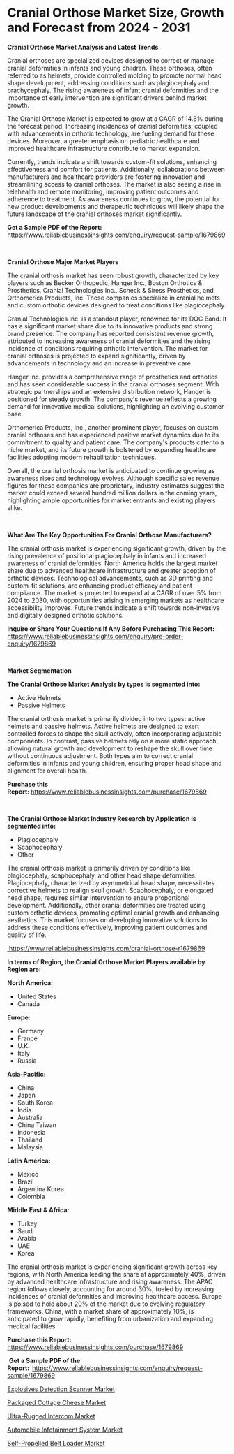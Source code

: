 <p><h1>Cranial Orthose Market Size, Growth and Forecast from 2024 - 2031</h1></p><p><strong>Cranial Orthose Market Analysis and Latest Trends</strong></p>
<p><p>Cranial orthoses are specialized devices designed to correct or manage cranial deformities in infants and young children. These orthoses, often referred to as helmets, provide controlled molding to promote normal head shape development, addressing conditions such as plagiocephaly and brachycephaly. The rising awareness of infant cranial deformities and the importance of early intervention are significant drivers behind market growth.</p><p>The Cranial Orthose Market is expected to grow at a CAGR of 14.8% during the forecast period. Increasing incidences of cranial deformities, coupled with advancements in orthotic technology, are fueling demand for these devices. Moreover, a greater emphasis on pediatric healthcare and improved healthcare infrastructure contribute to market expansion. </p><p>Currently, trends indicate a shift towards custom-fit solutions, enhancing effectiveness and comfort for patients. Additionally, collaborations between manufacturers and healthcare providers are fostering innovation and streamlining access to cranial orthoses. The market is also seeing a rise in telehealth and remote monitoring, improving patient outcomes and adherence to treatment. As awareness continues to grow, the potential for new product developments and therapeutic techniques will likely shape the future landscape of the cranial orthoses market significantly.</p></p>
<p><strong>Get a Sample PDF of the Report:&nbsp;</strong> <a href="https://www.reliablebusinessinsights.com/enquiry/request-sample/1679869?utm_campaign=1571&utm_medium=2&utm_source=Github&utm_content=ia&utm_term=14102024&utm_id=cranial-orthose">https://www.reliablebusinessinsights.com/enquiry/request-sample/1679869</a></p>
<p>&nbsp;</p>
<p><strong>Cranial Orthose Major Market Players</strong></p>
<p><p>The cranial orthosis market has seen robust growth, characterized by key players such as Becker Orthopedic, Hanger Inc., Boston Orthotics & Prosthetics, Cranial Technologies Inc., Scheck & Siress Prosthetics, and Orthomerica Products, Inc. These companies specialize in cranial helmets and custom orthotic devices designed to treat conditions like plagiocephaly.</p><p>Cranial Technologies Inc. is a standout player, renowned for its DOC Band. It has a significant market share due to its innovative products and strong brand presence. The company has reported consistent revenue growth, attributed to increasing awareness of cranial deformities and the rising incidence of conditions requiring orthotic intervention. The market for cranial orthoses is projected to expand significantly, driven by advancements in technology and an increase in preventive care.</p><p>Hanger Inc. provides a comprehensive range of prosthetics and orthotics and has seen considerable success in the cranial orthoses segment. With strategic partnerships and an extensive distribution network, Hanger is positioned for steady growth. The company's revenue reflects a growing demand for innovative medical solutions, highlighting an evolving customer base.</p><p>Orthomerica Products, Inc., another prominent player, focuses on custom cranial orthoses and has experienced positive market dynamics due to its commitment to quality and patient care. The company's products cater to a niche market, and its future growth is bolstered by expanding healthcare facilities adopting modern rehabilitation techniques.</p><p>Overall, the cranial orthosis market is anticipated to continue growing as awareness rises and technology evolves. Although specific sales revenue figures for these companies are proprietary, industry estimates suggest the market could exceed several hundred million dollars in the coming years, highlighting ample opportunities for market entrants and existing players alike.</p></p>
<p>&nbsp;</p>
<p><strong>What Are The Key Opportunities For Cranial Orthose Manufacturers?</strong></p>
<p><p>The cranial orthosis market is experiencing significant growth, driven by the rising prevalence of positional plagiocephaly in infants and increased awareness of cranial deformities. North America holds the largest market share due to advanced healthcare infrastructure and greater adoption of orthotic devices. Technological advancements, such as 3D printing and custom-fit solutions, are enhancing product efficacy and patient compliance. The market is projected to expand at a CAGR of over 5% from 2024 to 2030, with opportunities arising in emerging markets as healthcare accessibility improves. Future trends indicate a shift towards non-invasive and digitally designed orthotic solutions.</p></p>
<p><strong>Inquire or Share Your Questions If Any Before Purchasing This Report:</strong> <a href="https://www.reliablebusinessinsights.com/enquiry/pre-order-enquiry/1679869?utm_campaign=1571&utm_medium=2&utm_source=Github&utm_content=ia&utm_term=14102024&utm_id=cranial-orthose">https://www.reliablebusinessinsights.com/enquiry/pre-order-enquiry/1679869</a></p>
<p>&nbsp;</p>
<p><strong>Market Segmentation</strong></p>
<p><strong>The Cranial Orthose Market Analysis by types is segmented into:</strong></p>
<p><ul><li>Active Helmets</li><li>Passive Helmets</li></ul></p>
<p><p>The cranial orthosis market is primarily divided into two types: active helmets and passive helmets. Active helmets are designed to exert controlled forces to shape the skull actively, often incorporating adjustable components. In contrast, passive helmets rely on a more static approach, allowing natural growth and development to reshape the skull over time without continuous adjustment. Both types aim to correct cranial deformities in infants and young children, ensuring proper head shape and alignment for overall health.</p></p>
<p><strong>Purchase this Report:&nbsp;</strong><a href="https://www.reliablebusinessinsights.com/purchase/1679869?utm_campaign=1571&utm_medium=2&utm_source=Github&utm_content=ia&utm_term=14102024&utm_id=cranial-orthose">https://www.reliablebusinessinsights.com/purchase/1679869</a></p>
<p>&nbsp;</p>
<p><strong>The Cranial Orthose Market Industry Research by Application is segmented into:</strong></p>
<p><ul><li>Plagiocephaly</li><li>Scaphocephaly</li><li>Other</li></ul></p>
<p><p>The cranial orthosis market is primarily driven by conditions like plagiocephaly, scaphocephaly, and other head shape deformities. Plagiocephaly, characterized by asymmetrical head shape, necessitates corrective helmets to realign skull growth. Scaphocephaly, or elongated head shape, requires similar intervention to ensure proportional development. Additionally, other cranial deformities are treated using custom orthotic devices, promoting optimal cranial growth and enhancing aesthetics. This market focuses on developing innovative solutions to address these conditions effectively, improving patient outcomes and quality of life.</p></p>
<p><a href="https://www.reliablebusinessinsights.com/cranial-orthose-r1679869?utm_campaign=1571&utm_medium=2&utm_source=Github&utm_content=ia&utm_term=14102024&utm_id=cranial-orthose">&nbsp;https://www.reliablebusinessinsights.com/cranial-orthose-r1679869</a></p>
<p><strong>In terms of Region, the Cranial Orthose Market Players available by Region are:</strong></p>
<p>
    <p> <strong> North America: </strong>
        <ul>
            <li>United States</li>
            <li>Canada</li>
        </ul>
        </p> 
    <p> <strong> Europe: </strong>
        <ul>
            <li>Germany</li>
            <li>France</li>
            <li>U.K.</li>
            <li>Italy</li>
            <li>Russia</li>
        </ul>
        </p> 
    <p> <strong> Asia-Pacific: </strong>
        <ul>
            <li>China</li>
            <li>Japan</li>
            <li>South Korea</li>
            <li>India</li>
            <li>Australia</li>
            <li>China Taiwan</li>
            <li>Indonesia</li>
            <li>Thailand</li>
            <li>Malaysia</li>
        </ul>
        </p> 
    <p> <strong> Latin America: </strong>
        <ul>
            <li>Mexico</li>
            <li>Brazil</li>
            <li>Argentina Korea</li>
            <li>Colombia</li>
        </ul>
        </p> 
    <p> <strong> Middle East & Africa: </strong>
        <ul>
            <li>Turkey</li>
            <li>Saudi</li>
            <li>Arabia</li>
            <li>UAE</li>
            <li>Korea</li>
        </ul>
    </p>
    </p>
<p><p>The cranial orthosis market is experiencing significant growth across key regions, with North America leading the share at approximately 40%, driven by advanced healthcare infrastructure and rising awareness. The APAC region follows closely, accounting for around 30%, fueled by increasing incidences of cranial deformities and improving healthcare access. Europe is poised to hold about 20% of the market due to evolving regulatory frameworks. China, with a market share of approximately 10%, is anticipated to grow rapidly, benefiting from urbanization and expanding medical facilities.</p></p>
<p><strong>Purchase this Report: </strong><a href="https://www.reliablebusinessinsights.com/purchase/1679869?utm_campaign=1571&utm_medium=2&utm_source=Github&utm_content=ia&utm_term=14102024&utm_id=cranial-orthose">https://www.reliablebusinessinsights.com/purchase/1679869</a></p>
<p>&nbsp;<strong>Get a Sample PDF of the Report:&nbsp;&nbsp;</strong><a href="https://www.reliablebusinessinsights.com/enquiry/request-sample/1679869?utm_campaign=1571&utm_medium=2&utm_source=Github&utm_content=ia&utm_term=14102024&utm_id=cranial-orthose">https://www.reliablebusinessinsights.com/enquiry/request-sample/1679869</a></p>
<p><strong></strong></p>
<p><p><a href="https://www.linkedin.com/pulse/explosives-detection-scanner-market-size-growth-trends-statistics-2isrc?utm_campaign=1571&utm_medium=2&utm_source=Github&utm_content=ia&utm_term=14102024&utm_id=cranial-orthose">Explosives Detection Scanner Market</a></p><p><a href="https://www.linkedin.com/pulse/packaged-cottage-cheese-market-research-report-2024-7r8ee?trk=public_post_embed_feed-article-content&utm_campaign=1571&utm_medium=2&utm_source=Github&utm_content=ia&utm_term=14102024&utm_id=cranial-orthose">Packaged Cottage Cheese Market</a></p><p><a href="https://www.linkedin.com/pulse/ultra-rugged-intercom-market-evolution-regional-adaptations-qwb4e?utm_campaign=1571&utm_medium=2&utm_source=Github&utm_content=ia&utm_term=14102024&utm_id=cranial-orthose">Ultra-Rugged Intercom Market</a></p><p><a href="https://www.linkedin.com/pulse/global-automobile-infotainment-system-market-analysis-sfvue?trk=public_post_embed_feed-article-content&utm_campaign=1571&utm_medium=2&utm_source=Github&utm_content=ia&utm_term=14102024&utm_id=cranial-orthose">Automobile Infotainment System Market</a></p><p><a href="https://www.linkedin.com/pulse/self-propelled-belt-loader-market-outlook-complete-gt9qe?trk=public_post_embed_feed-article-content&utm_campaign=1571&utm_medium=2&utm_source=Github&utm_content=ia&utm_term=14102024&utm_id=cranial-orthose">Self-Propelled Belt Loader Market</a></p></p>
